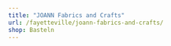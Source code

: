 ```yaml
---
title: "JOANN Fabrics and Crafts"
url: /fayetteville/joann-fabrics-and-crafts/
shop: Basteln
---
```

